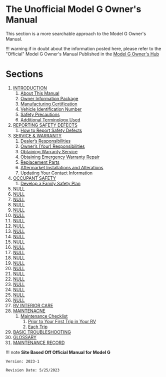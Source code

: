 # The Unofficial Model G Owner's Manual

This section is a more searchable approach to the Model G Owner's Manual. 


!!! warning
    if in doubt about the information posted here,  please refer to the "Official" Model G Owner's Manual Published in the [Model G Owner's Hub](https://www.brinkleyrv.com/owners-hub-model-g/)




# Sections
1. [INTRODUCTION](../manual/sec1/index.md)
    1.  [About This Manual](../manual/sec1/index.md#a-about-this-manual)
    2.  [Owner Information Package](../manual/sec1/index.md#b-owner-information-package)
    3.  [Manufacturing Certification](../manual/sec1/index.md#c-manufacturing-certification)
    4.  [Vehicle Identification Number](../manual/sec1/index.md#d-vehicle-identification-number)
    5.  [Safety Precautions](../manual/sec1/index.md#e-safety-precautions)
    6.  [Additional Terminology Used](../manual/sec1/index.md#f-additional-terminology-used)
2. [REPORTING SAFETY DEFECTS](../manual/sec2/index.md)
    1. [How to Report Safety Defects](../manual/sec3/index.md#how-to-report-safety-defects)
3. [SERVICE & WARRANTY](../manual/sec3/index.md)
    1. [Dealer’s Responsibilities](../manual/sec3/index.md#a-dealers-responsibilities)
    2. [Owner’s (Your) Responsibilities](../manual/sec3/index.md#b-owners-your-responsibilities)
    3. [Obtaining Warranty Service](../manual/sec3/index.md#c-obtaining-warranty-service)
    4. [Obtaining Emergency Warranty Repair](../manual/sec3/index.md#d-obtaining-emergency-warranty-repair)
    5. [Replacement Parts](../manual/sec3/index.md#e-replacement-parts)
    6. [Aftermarket Installations and Alterations](../manual/sec3/index.md#f-aftermarket-installations-and-alterations)
    7. [Updating Your Contact Information](../manual/sec3/index.md#g-updating-your-contact-information)
4. [OCCUPANT SAFETY](../manual/sec4/index.md)
    1. [Develop a Family Safety Plan](../manual/sec4/index.md#a-develop-a-family-safety-plan)
5. [NULL](../manual/sec4/index.md)
6. [NULL](../manual/sec4/index.md)
7. [NULL](../manual/sec4/index.md)
8. [NULL](../manual/sec4/index.md)
9.  [NULL](../manual/sec4/index.md)
10. [NULL](../manual/sec4/index.md)
11. [NULL](../manual/sec4/index.md)
12. [NULL](../manual/sec4/index.md)
13. [NULL](../manual/sec4/index.md)
14. [NULL](../manual/sec4/index.md)
15. [NULL](../manual/sec4/index.md)
16. [NULL](../manual/sec4/index.md)
17. [NULL](../manual/sec4/index.md)
18. [NULL](../manual/sec4/index.md)
19. [NULL](../manual/sec4/index.md)
20. [NULL](../manual/sec4/index.md)
21. [NULL](../manual/sec4/index.md)
22. [NULL](../manual/sec4/index.md)
23. [NULL](../manual/sec4/index.md)
24. [NULL](../manual/sec4/index.md)
25. [NULL](../manual/sec4/index.md)
26. [NULL](../manual/sec4/index.md)
27. [RV INTERIOR CARE](../manual/sec27/index.md)
28. [MAINTENACNE](../manual/sec28/index.md)
    1.  [Maintenance Checklist](../manual/sec28/index.md#a-maintenance-checklist)
        1.  [Prior to Your First Trip in Your RV ](../manual/sec28/index.md#1-prior-to-your-first-trip-in-your-rv)
        2.  [Each Trip](../manual/sec28/index.md#2-each-trip)
29. [BASIC TROUBLESHOOTING](../manual/sec29/index.md)
30. [GLOSSARY](../manual/sec30/index.md)
31. [MAINTENANCE RECORD](../manual/sec31/index.md)

!!! note
    **Site Based Off Official Manual for Model G**

    Version: 2023-1

    Revision Date: 5/25/2023
